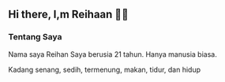 ## Hi there, I,m Reihaan 👋🏻

### Tentang Saya
<div>
  <p>Nama saya Reihan Saya berusia 21 tahun. Hanya manusia biasa.</p>
  <p>Kadang senang, sedih, termenung, makan, tidur, dan hidup</p>
</div>
<!--
**ReihaanRei/ReihaanRei** is a ✨ _special_ ✨ repository because its `README.md` (this file) appears on your GitHub profile.

Here are some ideas to get you started:

- 🔭 I’m currently working on ...
- 🌱 I’m currently learning ...
- 👯 I’m looking to collaborate on ...
- 🤔 I’m looking for help with ...
- 💬 Ask me about ...
- 📫 How to reach me: ...
- 😄 Pronouns: ...
- ⚡ Fun fact: ...
-->
